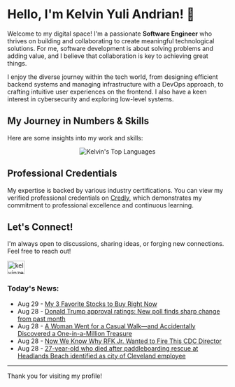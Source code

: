 # Hello, I'm Kelvin Yuli Andrian! 👋

Welcome to my digital space! I'm a passionate **Software Engineer** who thrives on building and collaborating to create meaningful technological solutions. For me, software development is about solving problems and adding value, and I believe that collaboration is key to achieving great things.

I enjoy the diverse journey within the tech world, from designing efficient backend systems and managing infrastructure with a DevOps approach, to crafting intuitive user experiences on the frontend. I also have a keen interest in cybersecurity and exploring low-level systems.

## My Journey in Numbers & Skills

Here are some insights into my work and skills:

<p align="center">
  <img src="https://github-readme-stats.vercel.app/api/top-langs/?username=kelvinzer0&layout=compact&theme=radical" alt="Kelvin's Top Languages" />
</p>

## Professional Credentials

My expertise is backed by various industry certifications. You can view my verified professional credentials on [Credly](https://www.credly.com/users/kelvin-yuli-andrian/badges), which demonstrates my commitment to professional excellence and continuous learning.

## Let's Connect!

I'm always open to discussions, sharing ideas, or forging new connections. Feel free to reach out!

<p align="left">
    <a href="https://linkedin.com/in/kelvinzero" target="blank"><img align="center" src="https://cdn.jsdelivr.net/npm/simple-icons@3.0.1/icons/linkedin.svg" alt="kelvinzero" height="30" width="40" /></a>
</p>

### Today's News:

<!-- feed start -->
- Aug 29 - [My 3 Favorite Stocks to Buy Right Now](https://finance.yahoo.com/news/3-favorite-stocks-buy-now-075000102.html)
- Aug 28 - [Donald Trump approval ratings: New poll finds sharp change from past month](https://www.yahoo.com/news/articles/donald-trump-approval-ratings-poll-201622255.html)
- Aug 28 - [A Woman Went for a Casual Walk—and Accidentally Discovered a One-in-a-Million Treasure](https://www.yahoo.com/news/articles/woman-went-casual-walk-accidentally-185700972.html)
- Aug 28 - [Now We Know Why RFK Jr. Wanted to Fire This CDC Director](https://www.yahoo.com/news/articles/now-know-why-rfk-jr-184212893.html)
- Aug 28 - [27-year-old who died after paddleboarding rescue at Headlands Beach identified as city of Cleveland employee](https://www.yahoo.com/news/articles/27-old-died-paddleboarding-rescue-184016095.html)
<!-- feed end -->

---

Thank you for visiting my profile!
